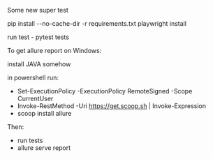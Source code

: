 Some new super test

pip install --no-cache-dir -r requirements.txt
playwright install

run test - pytest tests

To get allure report on Windows: 

install JAVA somehow

in powershell run:
- Set-ExecutionPolicy -ExecutionPolicy RemoteSigned -Scope CurrentUser
- Invoke-RestMethod -Uri https://get.scoop.sh | Invoke-Expression   
- scoop install allure  

Then:
- run tests
- allure serve report  